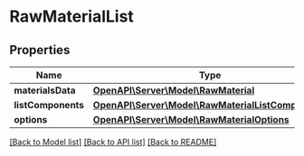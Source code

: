 # RawMaterialList

## Properties
Name | Type | Description | Notes
------------ | ------------- | ------------- | -------------
**materialsData** | [**OpenAPI\Server\Model\RawMaterial**](RawMaterial.md) |  | [optional] 
**listComponents** | [**OpenAPI\Server\Model\RawMaterialListComponents**](RawMaterialListComponents.md) |  | [optional] 
**options** | [**OpenAPI\Server\Model\RawMaterialOptions**](RawMaterialOptions.md) |  | [optional] 

[[Back to Model list]](../README.md#documentation-for-models) [[Back to API list]](../README.md#documentation-for-api-endpoints) [[Back to README]](../README.md)


